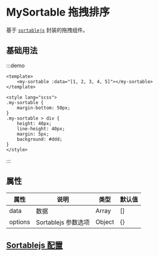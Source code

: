 # MySortable 拖拽排序

基于 [`sortablejs`](http://www.sortablejs.com/) 封装的拖拽组件。

## 基础用法

:::demo

```vue
<template>
    <my-sortable :data="[1, 2, 3, 4, 5]"></my-sortable>
</template>

<style lang="scss">
.my-sortable {
    margin-bottom: 50px;
}
.my-sortable > div {
    height: 40px;
    line-height: 40px;
    margin: 5px;
    background: #ddd;
}
</style>
```

:::

## 属性

| 属性    | 说明                | 类型   | 默认值 |
| ------- | ------------------- | ------ | ------ |
| data    | 数据                | Array  | []     |
| options | Sortablejs 参数选项 | Object | {}     |

## [Sortablejs 配置](http://www.sortablejs.com/options.html)
